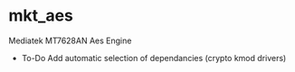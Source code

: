 # mkt_aes
Mediatek MT7628AN Aes Engine

* To-Do
  Add automatic selection of dependancies (crypto kmod drivers)
